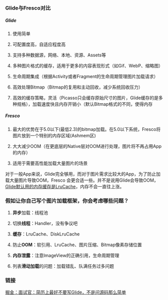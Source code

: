 ### Glide与Fresco对比

##### Glide
1. 使用简单

2. 可配置度高，自适应程度高

3. 支持多种数据源，网络、本地、资源、Assets等

4. 多种图片格式的缓存，适用于更多的内容表现形式（如Gif、WebP、缩略图）

5. 生命周期集成（根据Activity或者Fragment的生命周期管理图片加载请求）

6. 高效处理Bitmap（Bitmap的复用和主动回收，减少系统回收压力）

7. 高效的缓存策略，灵活（Picasso只会缓存原始尺寸的图片，Glide缓存的是多种规格），加载速度快且内存开销小（默认Bitmap格式的不同，使得内存

##### Fresco
1. 最大的优势在于5.0以下(最低2.3)的bitmap加载。在5.0以下系统，Fresco将图片放到一个特别的内存区域(Ashmem区)

2. 大大减少OOM（在更底层的Native层对OOM进行处理，图片将不再占用App的内存）

3. 适用于需要高性能加载大量图片的场景

对于一般App来说，Glide完全够用，而对于图片需求比较大的App，为了防止加载大量图片导致OOM，Fresco 会更合适一些。并不是说用Glide会导致OOM，<u>Glide默认用的内存缓存是LruCache</u>，内存不会一直往上涨。


### 假如让你自己写个图片加载框架，你会考虑哪些问题？

1. **异步**加载：线程池

2. 切换**线程**：Handler，没有争议吧

3. **缓存**：LruCache、DiskLruCache

4. 防止**OOM**：软引用、LruCache、图片压缩、Bitmap像素存储位置

5. **内存泄露**：注意ImageView的正确引用，生命周期管理

6. 列表**滑动加载**的问题：加载错乱、队满任务过多问题


### 链接
[掘金：面试官：简历上最好不要写Glide，不是问源码那么简单](https://juejin.im/post/5dbeda27e51d452a161e00c8)